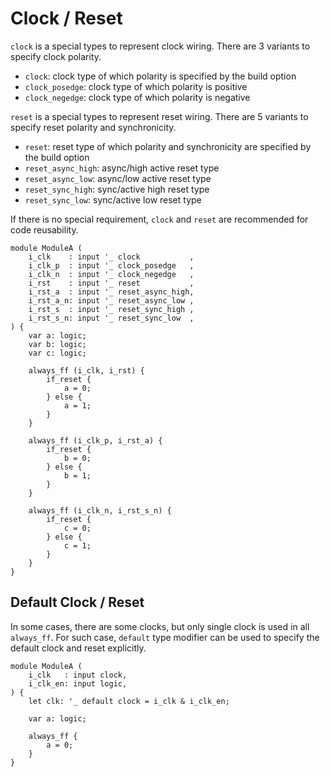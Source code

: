 # Clock / Reset

`clock` is a special types to represent clock wiring.
There are 3 variants to specify clock polarity.

* `clock`: clock type of which polarity is specified by the build option
* `clock_posedge`: clock type of which polarity is positive
* `clock_negedge`: clock type of which polarity is negative

`reset` is a special types to represent reset wiring.
There are 5 variants to specify reset polarity and synchronicity.

* `reset`: reset type of which polarity and synchronicity are specified by the build option
* `reset_async_high`: async/high active reset type
* `reset_async_low`: async/low active reset type
* `reset_sync_high`: sync/active high reset type
* `reset_sync_low`: sync/active low reset type

If there is no special requirement, `clock` and `reset` are recommended for code reusability.

```veryl,playground
module ModuleA (
    i_clk    : input '_ clock           ,
    i_clk_p  : input '_ clock_posedge   ,
    i_clk_n  : input '_ clock_negedge   ,
    i_rst    : input '_ reset           ,
    i_rst_a  : input '_ reset_async_high,
    i_rst_a_n: input '_ reset_async_low ,
    i_rst_s  : input '_ reset_sync_high ,
    i_rst_s_n: input '_ reset_sync_low  ,
) {
    var a: logic;
    var b: logic;
    var c: logic;

    always_ff (i_clk, i_rst) {
        if_reset {
            a = 0;
        } else {
            a = 1;
        }
    }

    always_ff (i_clk_p, i_rst_a) {
        if_reset {
            b = 0;
        } else {
            b = 1;
        }
    }

    always_ff (i_clk_n, i_rst_s_n) {
        if_reset {
            c = 0;
        } else {
            c = 1;
        }
    }
}
```

## Default Clock / Reset

In some cases, there are some clocks, but only single clock is used in all `always_ff`.
For such case, `default` type modifier can be used to specify the default clock and reset explicitly.


```veryl,playground
module ModuleA (
    i_clk   : input clock,
    i_clk_en: input logic,
) {
    let clk: '_ default clock = i_clk & i_clk_en;

    var a: logic;

    always_ff {
        a = 0;
    }
}
```
